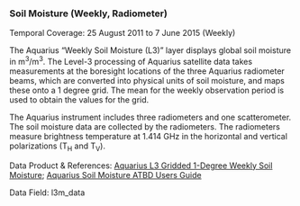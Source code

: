 ### Soil Moisture (Weekly, Radiometer)
Temporal Coverage: 25 August 2011 to 7 June 2015 (Weekly)

The Aquarius “Weekly Soil Moisture (L3)” layer displays global soil moisture in m<sup>3</sup>/m<sup>3</sup>.  The Level-3 processing of Aquarius satellite data takes measurements at the boresight locations of the three Aquarius radiometer beams, which are converted into physical units of soil moisture, and maps these onto a 1 degree grid. The mean for the weekly observation period is used to obtain the values for the grid.

The Aquarius instrument includes three radiometers and one scatterometer. The soil moisture data are collected by the radiometers. The radiometers measure brightness temperature at 1.414 GHz in the horizontal and vertical polarizations (T<sub>H</sub> and T<sub>V</sub>).

Data Product & References: [Aquarius L3 Gridded 1-Degree Weekly Soil Moisture](http://nsidc.org/data/AQ3_WKSM/versions/4); [Aquarius Soil Moisture ATBD Users Guide](http://nsidc.org/data/docs/daac/aquarius/pdfs/Aquarius_VSM_ATBD_UsersGuide.pdf)

Data Field: l3m_data

